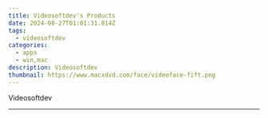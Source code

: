 ```yaml
---
title: Videosoftdev's Products
date: 2024-08-27T01:01:31.814Z
tags: 
  - videosoftdev
categories: 
  - apps
  - win,mac
description: Videosoftdev
thumbnail: https://www.macxdvd.com/face/videoface-fift.png
---
```


Videosoftdev

<!--__INIT__BEGIN__TAG__PRODUCTS__LIST__-->
<!--__INIT__END__TAG__PRODUCTS__LIST__-->

<!--__INIT__BEGIN__TAG__FEED_PRODUCTS__LIST__-->
<!--__INIT__END__TAG__FEED_PRODUCTS__LIST__-->


<hr>


